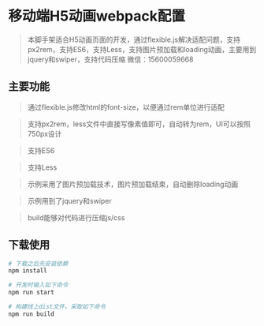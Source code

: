 # 移动端H5动画webpack配置

> 本脚手架适合H5动画页面的开发，通过flexible.js解决适配问题，支持px2rem，支持ES6，支持Less，支持图片预加载和loading动画，主要用到jquery和swiper，支持代码压缩
> 微信：15600059668

## 主要功能
> 通过flexible.js修改html的font-size，以便通过rem单位进行适配

> 支持px2rem，less文件中直接写像素值即可，自动转为rem，UI可以按照750px设计

> 支持ES6

> 支持Less

> 示例采用了图片预加载技术，图片预加载结束，自动删除loading动画

> 示例用到了jquery和swiper

> build能够对代码进行压缩js/css


## 下载使用

``` bash
# 下载之后先安装依赖
npm install

# 开发时输入如下命令
npm run start

# 构建线上dist文件，采取如下命令
npm run build

```


